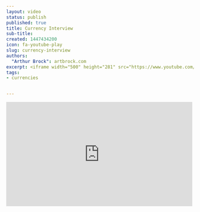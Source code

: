 ```yaml
---
layout: video
status: publish
published: true
title: Currency Interview
sub-title:
created: 1447434200
icon: fa-youtube-play
slug: currency-interview
authors:
  "Arthur Brock": artbrock.com
excerpt: <iframe width="500" height="281" src="https://www.youtube.com/embed/zxL3bPVcMOY" frameborder="0" allowfullscreen></iframe>
tags:
- currencies


---
```

<iframe width="500" height="281" src="https://www.youtube.com/embed/zxL3bPVcMOY" frameborder="0" allowfullscreen></iframe>
